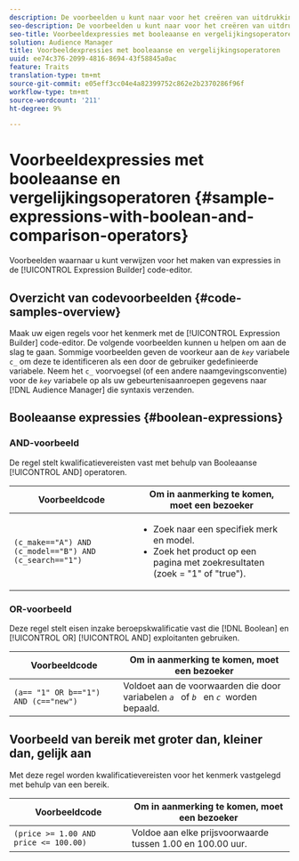 ```yaml
---
description: De voorbeelden u kunt naar voor het creëren van uitdrukkingen in de de coderedacteur van de Bouwer van de Uitdrukking verwijzen.
seo-description: De voorbeelden u kunt naar voor het creëren van uitdrukkingen in de de coderedacteur van de Bouwer van de Uitdrukking verwijzen.
seo-title: Voorbeeldexpressies met booleaanse en vergelijkingsoperatoren
solution: Audience Manager
title: Voorbeeldexpressies met booleaanse en vergelijkingsoperatoren
uuid: ee74c376-2099-4816-8694-43f58845a0ac
feature: Traits
translation-type: tm+mt
source-git-commit: e05eff3cc04e4a82399752c862e2b2370286f96f
workflow-type: tm+mt
source-wordcount: '211'
ht-degree: 9%

---
```



# Voorbeeldexpressies met booleaanse en vergelijkingsoperatoren {#sample-expressions-with-boolean-and-comparison-operators}

Voorbeelden waarnaar u kunt verwijzen voor het maken van expressies in de [!UICONTROL Expression Builder] code-editor.

## Overzicht van codevoorbeelden {#code-samples-overview}

<!-- r_tb_expression_samples.xml -->

Maak uw eigen regels voor het kenmerk met de [!UICONTROL Expression Builder] code-editor. De volgende voorbeelden kunnen u helpen om aan de slag te gaan. Sommige voorbeelden geven de voorkeur aan de *`key`* variabele `c_` om deze te identificeren als een door de gebruiker gedefinieerde variabele. Neem het `c_` voorvoegsel (of een andere naamgevingsconventie) voor de *`key`* variabele op als uw gebeurtenisaanroepen gegevens naar [!DNL Audience Manager] die syntaxis verzenden.

## Booleaanse expressies {#boolean-expressions}

### AND-voorbeeld

De regel stelt kwalificatievereisten vast met behulp van Booleaanse [!UICONTROL AND] operatoren.

<table id="table_7C5E23EC9E0F43B182EA9771D7BB6E87"> 
 <thead> 
  <tr> 
   <th colname="col1" class="entry"> Voorbeeldcode </th> 
   <th colname="col2" class="entry"> Om in aanmerking te komen, moet een bezoeker </th> 
  </tr> 
 </thead>
 <tbody> 
  <tr> 
   <td colname="col1"><code>(c_make=="A") AND (c_model=="B") AND (c_search=="1")</code> </td> 
   <td colname="col2"> 
    <ul id="ul_F1BB5084FB794BE7A3569F9C106FC481"> 
     <li id="li_56E8C3BACF1C4B33A46CF92C51FF2286">Zoek naar een specifiek merk en model. </li> 
     <li id="li_DD55F053BFCF4B0888B6994013000DB2">Zoek het product op een pagina met zoekresultaten (zoek = "1" of "true"). </li> 
    </ul> </td> 
  </tr> 
 </tbody> 
</table>

### OR-voorbeeld

Deze regel stelt eisen inzake beroepskwalificatie vast die [!DNL Boolean] en [!UICONTROL OR] [!UICONTROL AND] exploitanten gebruiken.

<table id="table_6E8BA5EE1D7F4DCC9A92074D0C2C050E"> 
 <thead> 
  <tr> 
   <th colname="col1" class="entry"> Voorbeeldcode </th> 
   <th colname="col2" class="entry"> Om in aanmerking te komen, moet een bezoeker </th> 
  </tr> 
 </thead>
 <tbody> 
  <tr> 
   <td colname="col1"><code>(a== "1" OR b=="1") AND (c=="new")</code> </td> 
   <td colname="col2"> Voldoet aan de voorwaarden die door variabelen <code><i>a </i></code> of <code><i>b </i></code> en <code><i>c </i></code>worden bepaald. </td> 
  </tr> 
 </tbody> 
</table>

## Voorbeeld van bereik met groter dan, kleiner dan, gelijk aan

Met deze regel worden kwalificatievereisten voor het kenmerk vastgelegd met behulp van een bereik.

<table id="table_988DE28E35D94348ADD334FB4C9F68D3"> 
 <thead> 
  <tr> 
   <th colname="col1" class="entry"> Voorbeeldcode </th> 
   <th colname="col2" class="entry"> Om in aanmerking te komen, moet een bezoeker </th> 
  </tr> 
 </thead>
 <tbody> 
  <tr> 
   <td colname="col1"><code>(price &gt;= 1.00 AND price &lt;= 100.00)</code> </td> 
   <td colname="col2"> Voldoe aan elke prijsvoorwaarde tussen 1.00 en 100.00 uur. </td> 
  </tr> 
 </tbody> 
</table>